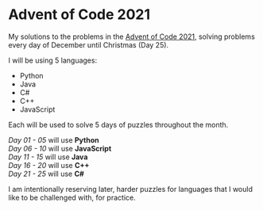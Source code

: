 # Advent of Code 2021
My solutions to the problems in the [Advent of Code 2021](https://adventofcode.com/2021), solving problems every day of December until Christmas (Day 25).

I will be using 5 languages:  
- Python
- Java
- C#
- C++
- JavaScript

Each will be used to solve 5 days of puzzles throughout the month.

*Day 01 - 05* will use **Python**<br>
*Day 06 - 10* will use **JavaScript**<br>
*Day 11 - 15* will use **Java**<br>
*Day 16 - 20* will use **C++**<br>
*Day 21 - 25* will use **C#**<br>

I am intentionally reserving later, harder puzzles for languages that I would like to be challenged with, for practice.
